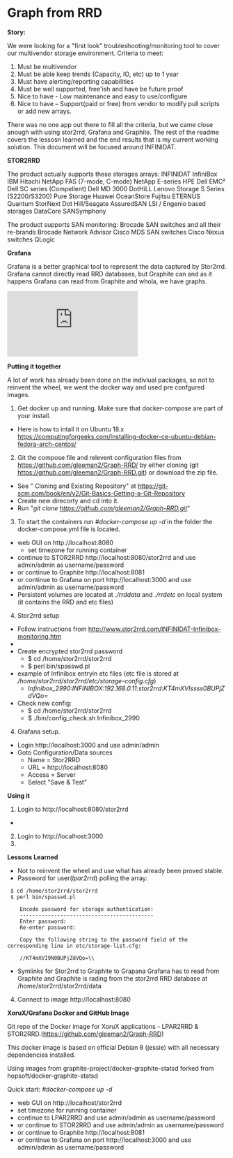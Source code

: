 # Graph from RRD

**Story:**

We were looking for a "first look" troubleshooting/monitoring tool to cover our multivendor storage environment.
Criteria to meet:
1. Must be multivendor
2. Must be able keep trends (Capacity, IO, etc) up to 1 year
3. Must have alerting/reporting capabilities
4. Must be well supported, free'ish and have be future proof
5. Nice to have - Low maintenance and easy to use/configure
6. Nice to have – Support(paid or free) from vendor to modify pull scripts or add new arrays.

There was no one app out there to fill all the criteria, but we came close anough with using stor2rrd, Grafana and Graphite. The rest of the readme covers the lessosn learned and the end results that is my current working solution. This document will be focused around INFINIDAT.



**STOR2RRD**

The product actually supports these storages arrays:
INFINIDAT InfiniBox
IBM
Hitachi
NetApp FAS (7-mode, C-mode)
NetApp E-series
HPE
Dell EMC²
Dell SC series (Compellent)
Dell MD 3000
DotHiLL
Lenovo Storage S Series (S2200/S3200)
Pure Storage
Huawei OceanStore
Fujitsu ETERNUS
Quantum StorNext
Dot Hill/Seagate AssuredSAN
LSI / Engenio based storages
DataCore SANSymphony

The product supports SAN monitoring:
Brocade SAN switches and all their re-brands
Brocade Network Advisor
Cisco MDS SAN switches
Cisco Nexus switches
QLogic



**Grafana**

Grafana is a better graphical tool to represent the data captured by Stor2rrd. Grafana cannot directly read RRD databases, but Graphite can and as it happens Grafana can read from Graphite and whola, we have graphs.

![alt text](https://github.com/gleeman2/Graph-RRD/Graph-RRD.pdf)



**Putting it together**

A lot of work has already been done on the indiviual packages, so not to reinvent the wheel, we went the docker way and used pre confgured images.

1. Get docker up and running. Make sure that docker-compose are part of your install.
  - Here is how to intall it on Ubuntu 18.x https://computingforgeeks.com/installing-docker-ce-ubuntu-debian-fedora-arch-centos/
2. Git the compose file and relevent configuration files from https://github.com/gleeman2/Graph-RRD/ by either cloning (git https://github.com/gleeman2/Graph-RRD.git) or download the zip file.
  - See " Cloning and Existing Repository" at https://git-scm.com/book/en/v2/Git-Basics-Getting-a-Git-Repository
  - Create new direcorty and cd into it.
  - Run "_git clone https://github.com/gleeman2/Graph-RRD.git_"
3. To start the containers run _#docker-compose up -d_ in the folder the docker-compose.yml file is located.
  - web GUI on http://localhost:8080
    - set timezone for running container
  - continue to STOR2RRD http://localhost:8080/stor2rrd and use admin/admin as username/password
  - or continue to Graphite http://localhost:8081
  - or continue to Grafana on port http://localhost:3000 and use admin/admin as username/password
  - Persistent volumes are located at _./rrddata_ and _./rrdetc_ on local system (it contains the RRD and etc files)
4. Stor2rrd setup
  - Follow instructions from http://www.stor2rrd.com/INFINIDAT-Infinibox-monitoring.htm
  -
  - Create encrypted stor2rrd password
    - $ cd /home/stor2rrd/stor2rrd
    - $ perl bin/spasswd.pl
  - example of Infinibox entryin etc files (etc file is stored at _/home/stor2rrd/stor2rrd/etc/storage-config.cfg_)
    - _Infinibox_2990:INFINIBOX:192.168.0.11:stor2rrd:KT4mXVIssss0BUPjZdVQo=_
  - Check new config:
    - $ cd /home/stor2rrd/stor2rrd
    - $ ./bin/config_check.sh Infinibox_2990
4. Grafana setup.
  - Login http://localhost:3000 and use admin/admin
  - Goto Configuration/Data sources
    - Name = Stor2RRD
    - URL = http://localhost:8080
    - Access = Server
    - Select "Save & Test"


**Using it**

1. Login to http://localhost:8080/stor2rrd
  -
2. Login to http://localhost:3000
3.


**Lessons Learned**

- Not to reinvent the wheel and use what has already been proved stable.
- Password for user(_lpar2rrd_) polling the array:

```
 $ cd /home/stor2rrd/stor2rrd
 $ perl bin/spasswd.pl

    Encode password for storage authentication:
    -------------------------------------------
    Enter password:
    Re-enter password:

    Copy the following string to the password field of the corresponding line in etc/storage-list.cfg:

    //KT4mXVI9N0BUPjZdVQo=\\

```
- Symlinks for Stor2rrd to Graphite to Grapana
 Grafana has to read from Graphite and Graphite is rading from the stor2rrd RRD database at /home/stor2rrd/stor2rrd/data

4. Connect to image http://localhost:8080





**XoruX/Grafana Docker and GitHub Image**

Git repo of the Docker image for XoruX applications - LPAR2RRD & STOR2RRD.(https://github.com/gleeman2/Graph-RRD)

This docker image is based on official Debian 8 (jessie) with all necessary dependencies installed.

Using images from graphite-project/docker-graphite-statsd forked from hopsoft/docker-graphite-statsd

Quick start:
_#docker-compose up -d_
- web GUI on http://localhost/stor2rrd
- set timezone for running container
- continue to LPAR2RRD and use admin/admin as username/password
- or continue to STOR2RRD and use admin/admin as username/password
- or continue to Graphite http://localhost:8081
- or continue to Grafana on port http://localhost:3000 and use admin/admin as username/password
